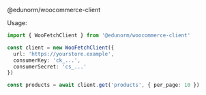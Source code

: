 @edunorm/woocommerce-client

Usage:

```ts
import { WooFetchClient } from '@edunorm/woocommerce-client'

const client = new WooFetchClient({
  url: 'https://yourstore.example',
  consumerKey: 'ck_...',
  consumerSecret: 'cs_...'
})

const products = await client.get('products', { per_page: 10 })
```

